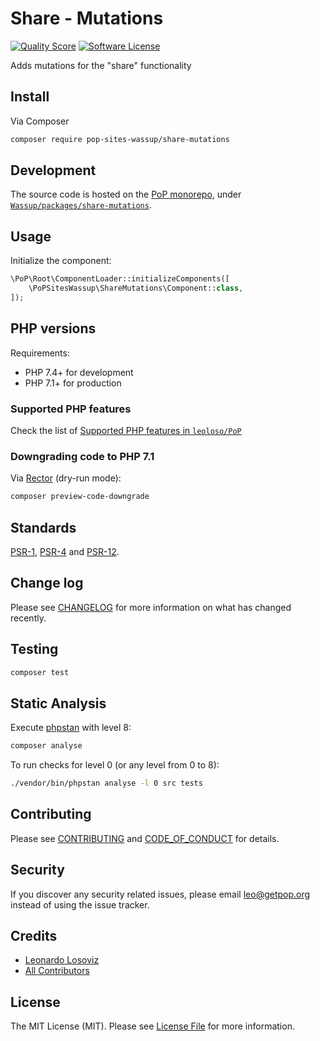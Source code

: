 # Share - Mutations

<!-- [![Build Status][ico-travis]][link-travis] -->
[![Quality Score][ico-code-quality]][link-code-quality]
[![Software License][ico-license]](LICENSE.md)

<!--
[![Latest Version on Packagist][ico-version]][link-packagist]
[![Coverage Status][ico-scrutinizer]][link-scrutinizer]
[![Total Downloads][ico-downloads]][link-downloads]
-->

Adds mutations for the "share" functionality

## Install

Via Composer

``` bash
composer require pop-sites-wassup/share-mutations
```

## Development

The source code is hosted on the [PoP monorepo](https://github.com/leoloso/PoP), under [`Wassup/packages/share-mutations`](https://github.com/leoloso/PoP/tree/master/layers/Wassup/packages/share-mutations).

## Usage

Initialize the component:

``` php
\PoP\Root\ComponentLoader::initializeComponents([
    \PoPSitesWassup\ShareMutations\Component::class,
]);
```

## PHP versions

Requirements:

- PHP 7.4+ for development
- PHP 7.1+ for production

### Supported PHP features

Check the list of [Supported PHP features in `leoloso/PoP`](https://github.com/leoloso/PoP/#supported-php-features)

### Downgrading code to PHP 7.1

Via [Rector](https://github.com/rectorphp/rector) (dry-run mode):

```bash
composer preview-code-downgrade
```

## Standards

[PSR-1](https://www.php-fig.org/psr/psr-1), [PSR-4](https://www.php-fig.org/psr/psr-4) and [PSR-12](https://www.php-fig.org/psr/psr-12).

## Change log

Please see [CHANGELOG](CHANGELOG.md) for more information on what has changed recently.

## Testing

``` bash
composer test
```

## Static Analysis

Execute [phpstan](https://github.com/phpstan/phpstan) with level 8:

``` bash
composer analyse
```

To run checks for level 0 (or any level from 0 to 8):

``` bash
./vendor/bin/phpstan analyse -l 0 src tests
```

## Contributing

Please see [CONTRIBUTING](CONTRIBUTING.md) and [CODE_OF_CONDUCT](CODE_OF_CONDUCT.md) for details.

## Security

If you discover any security related issues, please email leo@getpop.org instead of using the issue tracker.

## Credits

- [Leonardo Losoviz][link-author]
- [All Contributors][link-contributors]

## License

The MIT License (MIT). Please see [License File](LICENSE.md) for more information.

[ico-version]: https://img.shields.io/packagist/v/pop-sites-wassup/share-mutations.svg?style=flat-square
[ico-license]: https://img.shields.io/badge/license-MIT-brightgreen.svg?style=flat-square
[ico-travis]: https://img.shields.io/travis/pop-sites-wassup/share-mutations/master.svg?style=flat-square
[ico-scrutinizer]: https://img.shields.io/scrutinizer/coverage/g/pop-sites-wassup/share-mutations.svg?style=flat-square
[ico-code-quality]: https://img.shields.io/scrutinizer/g/pop-sites-wassup/share-mutations.svg?style=flat-square
[ico-downloads]: https://img.shields.io/packagist/dt/pop-sites-wassup/share-mutations.svg?style=flat-square

[link-packagist]: https://packagist.org/packages/pop-sites-wassup/share-mutations
[link-travis]: https://travis-ci.org/pop-sites-wassup/share-mutations
[link-scrutinizer]: https://scrutinizer-ci.com/g/pop-sites-wassup/share-mutations/code-structure
[link-code-quality]: https://scrutinizer-ci.com/g/pop-sites-wassup/share-mutations
[link-downloads]: https://packagist.org/packages/pop-sites-wassup/share-mutations
[link-author]: https://github.com/leoloso
[link-contributors]: ../../../../../../contributors
